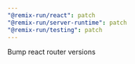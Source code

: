 ```yaml
---
"@remix-run/react": patch
"@remix-run/server-runtime": patch
"@remix-run/testing": patch
---
```


Bump react router versions
